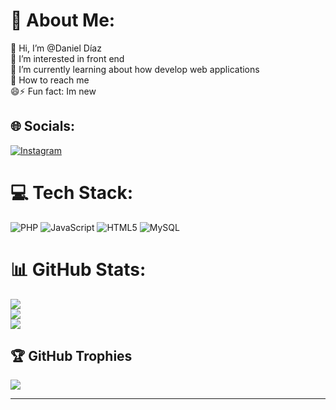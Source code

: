 # 💫 About Me:
👋 Hi, I’m @Daniel Díaz<br>👀 I’m interested in front end<br>🌱 I’m currently learning about how develop web applications<br>💞️ How to reach me <br>😄⚡ Fun fact: Im new 

## 🌐 Socials:
[![Instagram](https://img.shields.io/badge/Instagram-%23E4405F.svg?logo=Instagram&logoColor=white)](https://instagram.com/d.d1az) 

# 💻 Tech Stack:
![PHP](https://img.shields.io/badge/php-%23777BB4.svg?style=for-the-badge&logo=php&logoColor=white) ![JavaScript](https://img.shields.io/badge/javascript-%23323330.svg?style=for-the-badge&logo=javascript&logoColor=%23F7DF1E) ![HTML5](https://img.shields.io/badge/html5-%23E34F26.svg?style=for-the-badge&logo=html5&logoColor=white) ![MySQL](https://img.shields.io/badge/mysql-4479A1.svg?style=for-the-badge&logo=mysql&logoColor=white)
# 📊 GitHub Stats:
![](https://github-readme-stats.vercel.app/api?username=DaniDiaz-commits&theme=onedark&hide_border=false&include_all_commits=false&count_private=false)<br/>
![](https://github-readme-streak-stats.herokuapp.com/?user=DaniDiaz-commits&theme=onedark&hide_border=false)<br/>
![](https://github-readme-stats.vercel.app/api/top-langs/?username=DaniDiaz-commits&theme=onedark&hide_border=false&include_all_commits=false&count_private=false&layout=compact)

## 🏆 GitHub Trophies
![](https://github-profile-trophy.vercel.app/?username=DaniDiaz-commits&theme=dark)

---

<!-- Proudly created with GPRM ( https://gprm.itsvg.in ) -->
